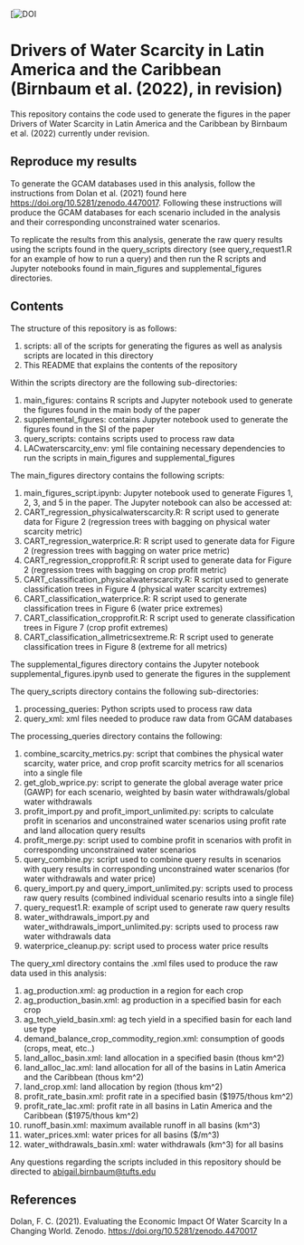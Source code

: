 [![DOI]()

# Drivers of Water Scarcity in Latin America and the Caribbean (Birnbaum et al. (2022), in revision)
This repository contains the code used to generate the figures in the paper Drivers of Water Scarcity in Latin America and the Caribbean by Birnbaum et al. (2022) currently under revision.

## Reproduce my results
To generate the GCAM databases used in this analysis, follow the instructions from Dolan et al. (2021) found here https://doi.org/10.5281/zenodo.4470017. Following these instructions will produce the GCAM databases for each scenario included in the analysis and their corresponding unconstrained water scenarios.

To replicate the results from this analysis, generate the raw query results using the scripts found in the query_scripts directory (see query_request1.R for an example of how to run a query) and then run the R scripts and Jupyter notebooks found in main_figures and supplemental_figures directories. 

## Contents
The structure of this repository is as follows:

1. scripts: all of the scripts for generating the figures as well as analysis scripts are located in this directory
2. This README that explains the contents of the repository

Within the scripts directory are the following sub-directories:
1. main_figures: contains R scripts and Jupyter notebook used to generate the figures found in the main body of the paper
2. supplemental_figures: contains Jupyter notebook used to generate the figures found in the SI of the paper
3. query_scripts: contains scripts used to process raw data
4. LACwaterscarcity_env: yml file containing necessary dependencies to run the scripts in main_figures and supplemental_figures

The main_figures directory contains the following scripts:
1. main_figures_script.ipynb: Jupyter notebook used to generate Figures 1, 2, 3, and 5 in the paper. The Jupyter notebook can also be accessed at: 
2. CART_regression_physicalwaterscarcity.R: R script used to generate data for Figure 2 (regression trees with bagging on physical water scarcity metric)
3. CART_regression_waterprice.R: R script used to generate data for Figure 2 (regression trees with bagging on water price metric)
4. CART_regression_cropprofit.R: R script used to generate data for Figure 2 (regression trees with bagging on crop profit metric)
5. CART_classification_physicalwaterscarcity.R: R script used to generate classification trees in Figure 4 (physical water scarcity extremes)
6. CART_classification_waterprice.R: R script used to generate classification trees in Figure 6 (water price extremes)
7. CART_classification_cropprofit.R: R script used to generate classification trees in Figure 7 (crop profit extremes)
8. CART_classification_allmetricsextreme.R: R script used to generate classification trees in Figure 8 (extreme for all metrics)

The supplemental_figures directory contains the Jupyter notebook supplemental_figures.ipynb used to generate the figures in the supplement

The query_scripts directory contains the following sub-directories:
1. processing_queries: Python scripts used to process raw data
2. query_xml: xml files needed to produce raw data from GCAM databases

The processing_queries directory contains the following:
1. combine_scarcity_metrics.py: script that combines the physical water scarcity, water price, and crop profit scarcity metrics for all scenarios into a single file
2. get_glob_wprice.py: script to generate the global average water price (GAWP) for each scenario, weighted by basin water withdrawals/global water withdrawals
3. profit_import.py and profit_import_unlimited.py: scripts to calculate profit in scenarios and unconstrained water scenarios using profit rate and land allocation query results
4. profit_merge.py: script used to combine profit in scenarios with profit in corresponding unconstrained water scenarios
5. query_combine.py: script used to combine query results in scenarios with query results in corresponding unconstrained water scenarios (for water withdrawals and water price)
6. query_import.py and query_import_unlimited.py: scripts used to process raw query results (combined individual scenario results into a single file)
7. query_request1.R: example of script used to generate raw query results
8. water_withdrawals_import.py and water_withdrawals_import_unlimited.py: scripts used to process raw water withdrawals data
9. waterprice_cleanup.py: script used to process water price results 


The query_xml directory contains the .xml files used to produce the raw data used in this analysis:
1. ag_production.xml: ag production in a region for each crop
2. ag_production_basin.xml: ag production in a specified basin for each crop
3. ag_tech_yield_basin.xml: ag tech yield in a specified basin for each land use type
4. demand_balance_crop_commodity_region.xml: consumption of goods (crops, meat, etc..)
5. land_alloc_basin.xml: land allocation in a specified basin (thous km^2)
6. land_alloc_lac.xml: land allocation for all of the basins in Latin America and the Caribbean (thous km^2)
7. land_crop.xml: land allocation by region (thous km^2)
8. profit_rate_basin.xml: profit rate in a specified basin ($1975/thous km^2)
9. profit_rate_lac.xml: profit rate in all basins in Latin America and the Caribbean ($1975/thous km^2)
10. runoff_basin.xml: maximum available runoff in all basins (km^3)
11. water_prices.xml: water prices for all basins ($/m^3)
12. water_withdrawals_basin.xml: water withdrawals (km^3) for all basins

Any questions regarding the scripts included in this repository should be directed to abigail.birnbaum@tufts.edu

## References
Dolan, F. C. (2021). Evaluating the Economic Impact Of Water Scarcity In a Changing World. Zenodo. https://doi.org/10.5281/zenodo.4470017
